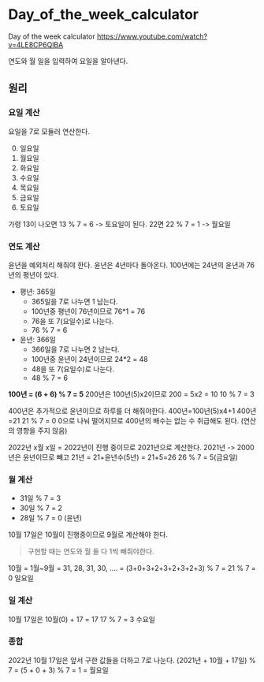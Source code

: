 # Day_of_the_week_calculator
Day of the week calculator
https://www.youtube.com/watch?v=4LE8CP6QlBA

연도와 월 일을 입력하여 요일을 알아낸다.
## 원리

### 요일 계산
요일을 7로 모듈러 연산한다.

0. 일요일
1. 월요일
2. 화요일
3. 수요일
4. 목요일
5. 금요일
6. 토요일

가령 13이 나오면 13 % 7 = 6 -> 토요일이 된다.
22면 22 % 7 = 1 -> 월요일

### 연도 계산
윤년을 예외처리 해줘야 한다.
윤년은 4년마다 돌아온다.
100년에는 24년의 윤년과 76년의 평년이 있다.
+ 평년: 365일
  + 365일을 7로 나누면 1 남는다.
  + 100년중 평년이 76년이므로 76*1 = 76 
  + 76을 또 7(요일수)로 나눈다.
  + 76 % 7 = 6
+ 윤년: 366일
  + 366일을 7로 나누면 2 남는다.
  + 100년중 윤년이 24년이므로 24*2 = 48
  + 48을 또 7(요일수)로 나눈다.
  + 48 % 7 = 6

**100년 = (6 + 6) % 7 = 5**
200년은 100년(5)x2이므로
200 = 5x2 = 10
10 % 7 = 3

400년은 추가적으로 윤년이므로 하루를 더 해줘야한다.
400년=100년(5)x4+1
400년=21
21 % 7 = 0
0으로 나눠 떨어지므로 400년의 배수는 없는 수 취급해도 된다. (연산의 영향을 주지 않음)

2022년 x월 x일 = 2022년이 진행 중이므로 2021년으로 계산한다.
2021년 -> 2000년은 윤년이므로 빼고 21년 = 21+윤년수(5년) = 21+5=26 
26 % 7 = 5(금요일)

### 월 계산
+ 31일 % 7 = 3
+ 30일 % 7 = 2
+ 28일 % 7 = 0 (윤년)

10월 17일은 10월이 진행중이므로 9월로 계산해야 한다.
> 구현할 때는 연도와 월 둘 다 1씩 빼줘야한다.


10월 = 1월~9월 = 31, 28, 31, 30, .... = (3+0+3+2+3+2+3+2+3) % 7 = 21 % 7 = 0
일요일

### 일 계산 
10월 17일은 10월(0) + 17 = 17
17 % 7 = 3
수요일

### 종합
2022년 10월 17일은 앞서 구한 값들을 더하고 7로 나눈다.
(2021년 + 10월 + 17일) % 7
= (5 + 0 + 3) % 7 = 1 = 월요일